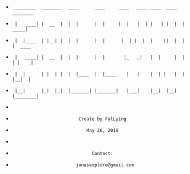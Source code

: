  *      ________  ________  ____      ____     ____   ____ ____  ____  ________
 *      |   ____| |  __  |  |  |      |  |     |  |   |  | |   | |  |  |  _____|
 *      |  |____  | |__| |  |  |      |  |      |  |_|  |  |    ||  |  |  |  ____
 *      |   ____| |  __  |  |  |      |  |       |_   _|   |  |     |  |  | |_  _|
 *      |  |      | |  | |  |  |____  |  |____    |   |    |  | |   |  |  |__|  |
 *      |__|      |_|  |_|  |_______| |_______|   |___|    |__|  |__|  |________|
 * 
 *                              Create by FalLying
 *                                 May 26, 2019
 * 
 *                                   Contact:
 *                             jonasexplore@gmail.com
